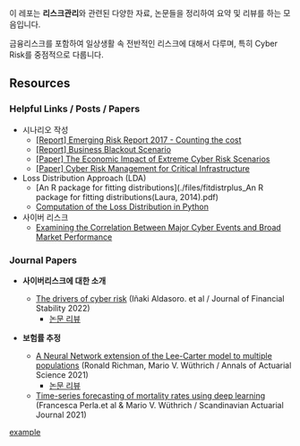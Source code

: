이 레포는 **리스크관리**와 관련된 다양한 자료, 논문들을 정리하여 요약 및 리뷰를 하는 모음입니다.

금융리스크를 포함하여 일상생활 속 전반적인 리스크에 대해서 다루며, 특히 Cyber Risk를 중점적으로 다룹니다.

## Resources

### Helpful Links / Posts / Papers

- 시나리오 작성
  - [[Report] Emerging Risk Report 2017 - Counting the cost](./files/emerging_risk_report_2017.pdf)
  - [[Report] Business Blackout Scenario](./files/business_blackout_scenario.pdf)
  - [[Paper] The Economic Impact of Extreme Cyber Risk Scenarios](./files/the_economic_impact_of_extreme_cyber_risk_scenarios.pdf)
  - [[Paper] Cyber Risk Management for Critical Infrastructure](./files/cyber_risk_management_for_critical_infrastructure.pdf)
- Loss Distribution Approach (LDA)
  - [An R package for fitting distributions](./files/fitdistrplus_An R package for fitting distributions(Laura, 2014).pdf)
  - [Computation of the Loss Distribution in Python](https://quantatrisk.com/2016/06/05/loss-distribution-operational-risk/)
- 사이버 리스크
  - [Examining the Correlation Between Major Cyber Events and Broad Market Performance](./files/Sep-2023-Cyber-Report-ILS-Publish.pdf)

### Journal Papers

- **사이버리스크에 대한 소개**
  - [The drivers of cyber risk](./files/Aldasoro_JFS_2022.pdf) (Iñaki Aldasoro. et al / Journal of Financial Stability 2022)
    - [논문 리뷰](./review/the_drivers_of_cyber_risk.md)

- **보험률 추정**
  - [A Neural Network extension of the Lee-Carter model to multiple populations](./files/Richman_and_Wuthrich_AAS_2021.pdf) (Ronald Richman, Mario V. Wüthrich / Annals of Actuarial Science 2021)
    - [논문 리뷰](https://newindow.tistory.com/319)
  - [Time-series forecasting of mortality rates using deep learning](./files/Perla_et_al_SAJ_2021.pdf) (Francesca Perla.et al & Mario V. Wüthrich / Scandinavian Actuarial Journal 2021)

[example](./lectures/Integreted-Risk-Managaement/)